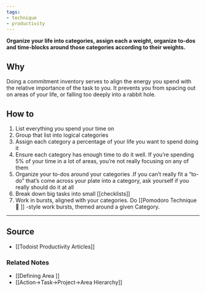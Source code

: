```yaml
---
tags:
- technique
- productivity
---
```

**Organize your life into categories, assign each a weight, organize to-dos and time-blocks around those categories according to their weights.**

## **Why**

Doing a commitment inventory serves to align the energy you spend with the relative importance of the task to you. It prevents you from spacing out on areas of your life, or falling too deeply into a rabbit hole.

## **How to**

1. List everything you spend your time on
2. Group that list into logical categories
3. Assign each category a percentage of your life you want to spend doing it
4. Ensure each category has enough time to do it well. If you’re spending 5% of your time in a lot of areas, you’re not really focusing on any of them
5. Organize your to-dos around your categories .If you can’t really fit a “to-do” that’s come across your plate into a category, ask yourself if you really should do it at all
6. Break down big tasks into small [[checklists]]
7. Work in bursts, aligned with your categories. Do [[Pomodoro Technique 🍅 ]] -style work bursts, themed around a given Category. 

---

## Source
- [[Todoist Productivity Articles]]

### Related Notes
- [[Defining Area ]] 
- [[Action→Task→Project→Area Hierarchy]]